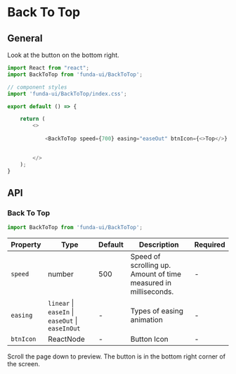 # Back To Top



## General

Look at the button on the bottom right.

```js
import React from "react";
import BackToTop from 'funda-ui/BackToTop';

// component styles
import 'funda-ui/BackToTop/index.css';

export default () => {

    return (
        <>
          
            <BackToTop speed={700} easing="easeOut" btnIcon={<>Top</>} />

          
        </>
    );
}
```



## API

### Back To Top
```js
import BackToTop from 'funda-ui/BackToTop';
```
| Property | Type | Default | Description | Required |
| --- | --- | --- | --- | --- |
| `speed` | number  | 500| Speed of scrolling up. Amount of time measured in milliseconds. | - |
| `easing` | `linear` \| `easeIn` \| `easeOut` \| `easeInOut` | - | Types of easing animation | - |
| `btnIcon` | ReactNode  | - | Button Icon | - |

Scroll the page down to preview. The button is in the bottom right corner of the screen.

